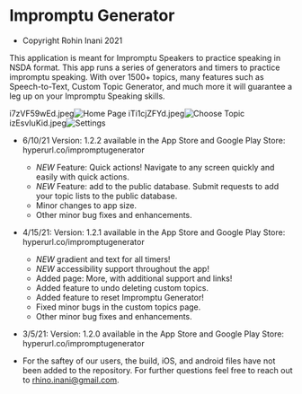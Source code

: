 # Impromptu Generator

* Copyright Rohin Inani 2021

This application is meant for Impromptu Speakers to practice speaking in NSDA format. 
This app runs a series of generators and timers to practice impromptu speaking.
With over 1500+ topics, many features such as Speech-to-Text, Custom Topic Generator, and much more it will guarantee a leg up on your Impromptu Speaking skills.

i7zVF59wEd.jpeg![Home Page](https://user-images.githubusercontent.com/69125015/122690841-9b1a3e80-d1e0-11eb-9e85-f7a93c01cb2a.jpeg)
iTi1cjZFYd.jpeg![Choose Topic](https://user-images.githubusercontent.com/69125015/122690851-ae2d0e80-d1e0-11eb-8c21-779859a5fbae.jpeg)
izEsvIuKid.jpeg![Settings](https://user-images.githubusercontent.com/69125015/122690856-b84f0d00-d1e0-11eb-9028-a606bed0705d.jpeg)


* 6/10/21 Version: 1.2.2 available in the App Store and Google Play Store: hyperurl.co/impromptugenerator
  - *NEW* Feature: Quick actions! Navigate to any screen quickly and easily with quick actions.
  - *NEW* Feature: add to the public database. Submit requests to add your topic lists to the public database.
  - Minor changes to app size.
  - Other minor bug fixes and enhancements.

* 4/15/21: Version: 1.2.1 available in the App Store and Google Play Store: hyperurl.co/impromptugenerator
  - *NEW* gradient and text for all timers!
  - *NEW* accessibility support throughout the app!
  - Added page: More, with additional support and links!
  - Added feature to undo deleting custom topics.
  - Added feature to reset Impromptu Generator!
  - Fixed minor bugs in the custom topics page.
  - Other minor bug fixes and enhancements.
 
* 3/5/21: Version: 1.2.0 available in the App Store and Google Play Store: hyperurl.co/impromptugenerator

* For the saftey of our users, the build, iOS, and android files have not been added to the repository. For further questions feel free to reach out to rhino.inani@gmail.com.
